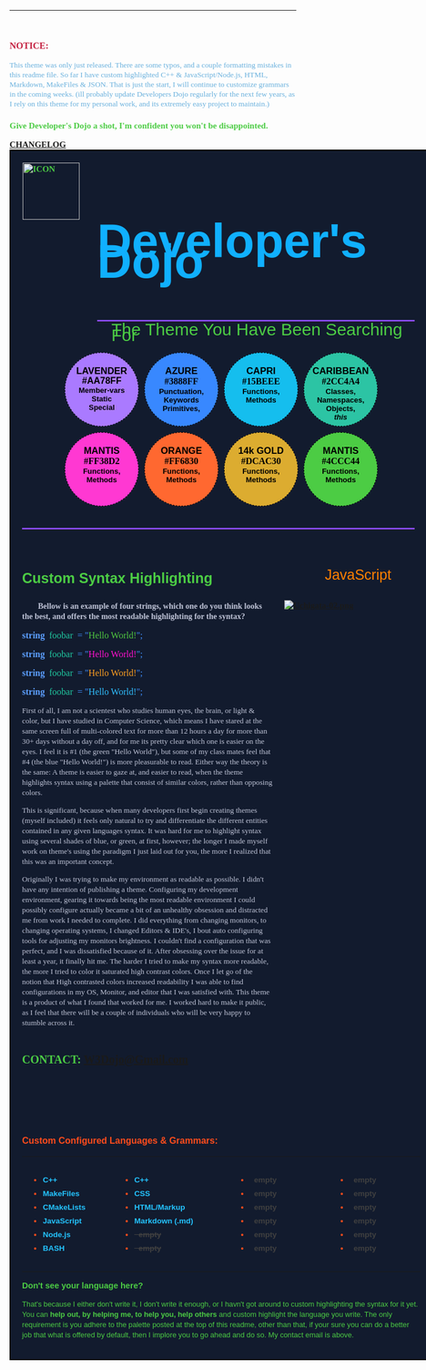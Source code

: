 <link rel="preconnect" href="https://fonts.googleapis.com">
<link rel="preconnect" href="https://fonts.gstatic.com" crossorigin>
<link href="https://fonts.googleapis.com/css2?family=Comfortaa:wght@300;400;500;600;700&family=Concert+One&family=Exo:ital,wght@0,100;0,200;0,300;0,400;0,500;0,600;0,700;0,800;0,900;1,100;1,200;1,300;1,400;1,500;1,600;1,700;1,800;1,900&family=Genos:ital,wght@0,100;0,200;0,300;0,400;1,100;1,200;1,300&family=Raleway:ital,wght@0,100;0,200;0,300;0,400;0,500;0,600;0,700;0,800;0,900;1,100;1,200;1,300;1,400;1,500;1,600;1,700;1,800&family=Urbanist:ital,wght@0,100;0,200;0,300;0,400;0,500;0,600;0,700;0,800;0,900;1,100;1,200;1,300;1,400;1,500;1,600;1,700;1,800;1,900&display=swap" rel="stylesheet">
<!--
 |=========================================================|
    |=> GOOGLE FONTS: LINKED via fonts.googleapis.com
    |=> The following fonts are available
        |>  font-family: 'Genos', sans-serif;
        |>  font-family: 'Urbanist', sans-serif;
        |>  font-family: 'Raleway', sans-serif;
        |>  font-family: 'Baloo Da 2', cursive;
        |>  font-family: 'Concert One', cursive;
        |>  font-family: 'Exo', Sans-serif;
 |=========================================================|
-->

<hr>
<br>

<h3 style="color: #C42040; font: 700 16px/18px 'Concert One'">
NOTICE:</h3>

<p style="color: #68B0DD; font: 500 13.25px/17px 'Raleway'"> This theme was only just released. There are some typos, and a couple formatting mistakes in this readme file. So far I have custom highlighted C++ & JavaScript/Node.js, HTML, Markdown, MakeFiles & JSON. That is just the start, I will continue to customize grammars in the coming weeks. (ill probably update Developers Dojo regularly for the next few years, as I rely on this theme for my personal work, and its extremely easy project to maintain.)
</p>

<h3 style="color: #4CCC44; font: 700 15px/18px cursive">Give Developer's Dojo a shot, I'm  confident you won't be disappointed.</p>

<a href="./CHANGELOG.md">
    CHANGELOG
</a>

<br>

<div style="padding: 20px; min-width: 700px; max-width: 800px; background: #121B2E;  border: 2.5px solid #000000">

<div style="display: grid; grid-template-columns: auto 1fr; border: 1px dotted #0000; width: ">
<div style="">
<img src="https://i.postimg.cc/t4LsT4sw/icon-001.png" alt="ICON" width="100px" height="100px">
</div>
<div style="color: #10B0FF; margin: 0 0 0 30px; font: 500 72px/36px 'Genos', Sans-serif; border: 1px dotted #60502000;">
<h3>Developer's Dojo</h3>
<hr style="width: 558px; border-width: 0 0 0 0; border-top: 3px ridge #9050FF; margin: 25px 0 8px 0;">
<h3 style="color: #4CCC44; font: 30px/10px 'Genos', Sans-serif; text-decoration: none; margin: auto auto; padding: 0 0 0 25px;">
    The Theme You Have Been Searching For
</h3>
</div>
</div>

<!-- <div style="text-align: center; margin: 0 auto; padding: 28px 0 0 5px; color: #10B0FF; font: 500 70px/36px 'Genos', Sans-serif; ">
    Developer's Dojo
</div> -->



<br>

<!-- COLOR PALETTE #01 -->
<div style="display: grid; grid-template-rows: 1fr 1fr; width: fit-content; height: fit-content; margin: auto; text-align: center;">
<div style="display: flex; height: auto; width: fit-content;">
<!-- # ---------( ROW~A -|- 1~of~4 )---------------------->
<div style="background: #AA7AFF; margin: 5px; padding: 4px; height: 12.5vw; width: 12.5vw; max-height: 130px; max-width: 130px; min-height: 110px; min-width: 110px;  border: 1px dashed #000000; border-radius: 80px;">
    <ul style="color: #000000; list-style-type: none; margin-top: 18px; padding: 0; text-align: center;">
        <li style=" font: 800 16.5px/18px 'Raleway', sans-serif;">
            LAVENDER</li>
        <li>
        <li style="color: #000; font: bold 16px/18px 'Comfortaa', sans-serif;">
            #AA78FF
        </li>
        <li style=" font: 600 13px/15px 'Raleway', sans-serif;">
            Member-vars</li>
        <li style=" font: 600 13px/15px 'Raleway', sans-serif;">
            Static</li>
        <li style=" font: 600 13px/15px 'Raleway', sans-serif;">
            Special</li>
    </ul>
</div>
<!-- # ---------( ROW~A -|- 2~of~4 )---------------------->
<div style="background: #3888FF; margin: 5px; padding: 4px; height: 12.5vw; width: 12.5vw; max-height: 130px; max-width: 130px; min-height: 110px; min-width: 110px;  border: 1px dashed #000000; border-radius: 80px;">
    <ul style="color: #000000; list-style-type: none; margin-top: 18px; padding: 0; text-align: center;">
        <li style=" font: 800 16.5px/18px 'Raleway', sans-serif;">
            AZURE</li>
        <li>
        <li style="font: bold 16px/20px 'Comfortaa', cursive;">
            #3888FF
        </li>
        <li style=" font: 600 13px/15px 'Raleway', sans-serif;">
            Punctuation,</li>
        <li style=" font: 600 13px/15px 'Raleway', sans-serif;">
            Keywords</li>
        <li style=" font: 600 13px/15px 'Raleway', sans-serif;">
            Primitives,</li>
    </ul>
</div>
<!-- # ---------( ROW~A -|- 3~of~4 )---------------------->
<div style="background: #15BEEE; margin: 5px; padding: 4px; height: 12.5vw; width: 12.5vw; max-height: 130px; max-width: 130px; min-height: 110px; min-width: 110px;  border: 1px dashed #000000; border-radius: 80px;">
    <ul style="color: #000000; list-style-type: none; margin-top: 18px; padding: 0; text-align: center;">
        <li style=" font: 800 16.5px/18px 'Raleway', sans-serif;">
            CAPRI</li>
        <li>
        <li style="font: bold 16px/20px 'Comfortaa', cursive;">
            #15BEEE
        </li>
        <li style=" font: 600 13px/15px 'Raleway', sans-serif;">
            Functions,</li>
        <li style=" font: 600 13px/15px 'Raleway', sans-serif;">
            Methods</li>
    </ul>
</div>
<!-- # --------------( ROW~A -|- 4~of~4 )------------------>
<div style="background: #2CC4A4; margin: 5px; padding: 4px; height: 12.5vw; width: 12.5vw; max-height: 130px; max-width: 130px; min-height: 110px; min-width: 110px;  border: 1px dashed #000000; border-radius: 80px;">
    <ul style="color: #000000; list-style-type: none; margin-top: 18px; padding: 0; text-align: center;">
        <li style=" font: 800 16.5px/18px 'Raleway', sans-serif;">
            CARIBBEAN</li>
        <li>
        <li style="font: bold 16px/20px 'Comfortaa', cursive;">
            #2CC4A4
        </li>
        <li style=" font: 600 13px/15px 'Raleway', sans-serif;">
            Classes,</li>
        <li style=" font: 600 13px/15px 'Raleway', sans-serif;">
            Namespaces,</li>
        <li style=" font: 600 13px/15px 'Raleway', sans-serif;">
            Objects,</li>
        <li style=" font: italic 700 13px/15px 'Raleway', sans-serif;">
            this</li>
    </ul>
</div>
<!--
 #  ----------( END ROW-A )-----------  #
 #  ----------------------------------  #
-->
</div>
<div style="display: flex; height: auto; width: fit-content;">
<!-- # --------------( ROW~B -|- 1~of~4 )------------------>
<div style="background: #FF38D2; margin: 5px; padding: 4px; height: 12.5vw; width: 12.5vw; max-height: 130px; max-width: 130px; min-height: 110px; min-width: 110px;  border: 1px dashed #000000; border-radius: 80px;">
    <ul style="color: #000000; list-style-type: none; margin-top: 18px; padding: 0; text-align: center;">
        <li style=" font: 800 16.5px/18px 'Raleway', sans-serif;">
            MANTIS</li>
        <li>
        <li style="font: bold 16px/20px 'Comfortaa', cursive;">
            #FF38D2
        </li>
        <li style=" font: 600 13px/15px 'Raleway', sans-serif;">
            Functions,</li>
        <li style=" font: 600 13px/15px 'Raleway', sans-serif;">
            Methods</li>
    </ul>
</div>
<!-- # --------------( ROW~B -|- 2~of~4 )------------------>
<div style="background: #FF6830; margin: 5px; padding: 4px; height: 12.5vw; width: 12.5vw; max-height: 130px; max-width: 130px; min-height: 110px; min-width: 110px;  border: 1px dashed #000000; border-radius: 80px;">
    <ul style="color: #000000; list-style-type: none; margin-top: 18px; padding: 0; text-align: center;">
        <li style=" font: 800 16.5px/18px 'Raleway', sans-serif;">
            ORANGE</li>
        <li>
        <li style="font: bold 16px/20px 'Comfortaa', cursive;">
            #FF6830
        </li>
        <li style=" font: 600 13px/15px 'Raleway', sans-serif;">
            Functions,</li>
        <li style=" font: 600 13px/15px 'Raleway', sans-serif;">
            Methods</li>
    </ul>
</div>
<!-- # --------------( ROW~B -|- 3~of~4 )------------------>
<div style="background: #DCAC30; margin: 5px; padding: 4px; height: 12.5vw; width: 12.5vw; max-height: 130px; max-width: 130px; min-height: 110px; min-width: 110px;  border: 1px dashed #000000; border-radius: 80px;">
    <ul style="color: #000000; list-style-type: none; margin-top: 18px; padding: 0; text-align: center;">
        <li style=" font: 800 16.5px/18px 'Raleway', sans-serif;">
            14k GOLD</li>
        <li>
        <li style="font: bold 16px/20px 'Comfortaa', cursive;">
            #DCAC30
        </li>
        <li style=" font: 600 13px/15px 'Raleway', sans-serif;">
            Functions,</li>
        <li style=" font: 600 13px/15px 'Raleway', sans-serif;">
            Methods</li>
    </ul>
</div><!-- # --------------( ROW~B -|- 4~of~4 )------------------>
<div style="background: #4CCC44; margin: 5px; padding: 4px; height: 12.5vw; width: 12.5vw; max-height: 130px; max-width: 130px; min-height: 110px; min-width: 110px;  border: 1px dashed #000000; border-radius: 80px;">
    <ul style="color: #000000; list-style-type: none; margin-top: 18px; padding: 0; text-align: center;">
        <li style=" font: 800 16.5px/18px 'Raleway', sans-serif;">
            MANTIS</li>
        <li>
        <li style="font: bold 16px/20px 'Comfortaa', cursive;">
               #4CCC44
        </li>
        <li style=" font: 600 13px/15px 'Raleway', sans-serif;">
            Functions,</li>
        <li style=" font: 600 13px/15px 'Raleway', sans-serif;">
            Methods
</li></ul></div></div></div><br>

<hr style="width: 690px; border-width: 0 0 0 0; border-top: 3px ridge #9050FF;">

<br>

<div style="display: grid; grid-gap: 20px; grid-template-columns: 63% 37%;">
<div>
<h3 style="color: #4CCC44; font: 600 25px/32px 'Raleway', sans-serif;">
Custom Syntax Highlighting
</h3>

<p style="color: #C0C5D8; font: 400 14px/18px 'Raleway', cursive; ">
&nbsp; &nbsp; &nbsp; &nbsp;
<strong>Bellow is an example of four strings, which one do you think looks the best, and offers the most readable highlighting for the syntax?</strong>
</p>
<!---------------
-----------------
PSEUDO SYNTAX -->
<p style="color: #C0C5D8; font: 400 13.25px/18px 'Raleway', cursive; ">
<!-- 1 -->
<p><span style="color: #5C9FFF; font: 600 16px/10px JetBrains Mono;">string</span>&nbsp;<span style="color: #20C8A0; font: 450 16px/10px JetBrains Mono;"> foobar</span>&nbsp;<span style="color: #4090FF; font: 450 16px/10px JetBrains Mono;"> = "</span><span style="color: #50C840; font: 450 16px/10px JetBrains Mono;">Hello World!</span><span style="color: #4090FF; font: 450 16px/10px JetBrains Mono;">";</span> &nbsp;</p>
<!-- 2 -->
<p><span style="color: #5C9FFF; font: 600 16px/10px JetBrains Mono;">string</span>&nbsp;<span style="color: #20C8A0; font: 450 16px/10px JetBrains Mono;"> foobar</span>&nbsp;<span style="color: #4090FF; font: 450 16px/10px JetBrains Mono;"> = "</span><span style="color: #FF10D0; font: 450 16px/10px JetBrains Mono;">Hello World!</span><span style="color: #4090FF; font: 450 16px/10px JetBrains Mono;">";</span> &nbsp;</p>
<!-- 3 -->
<p><span style="color: #5C9FFF; font: 600 16px/10px JetBrains Mono;">string</span>&nbsp;<span style="color: #20C8A0; font: 450 16px/10px JetBrains Mono;"> foobar</span>&nbsp;<span style="color: #4090FF; font: 450 16px/10px JetBrains Mono;"> = "</span><span style="color: #FFA020; font: 450 16px/10px JetBrains Mono;">Hello World!</span><span style="color: #4090FF; font: 450 16px/10px JetBrains Mono;">";</span> &nbsp;</p>
<!-- 4 -->
<p><span style="color: #5C9FFF; font: 600 16px/10px JetBrains Mono;">string</span>&nbsp;<span style="color: #20C8A0; font: 450 16px/10px JetBrains Mono;"> foobar</span>&nbsp;<span style="color: #4090FF; font: 450 16px/10px JetBrains Mono;"> = "</span><span style="color: #30C0FF; font: 450 16px/10px JetBrains Mono;">Hello World!</span><span style="color: #4090FF; font: 450 16px/10px JetBrains Mono;">";</span> &nbsp;</p>
<!-- End of Pseudo Syntax -->
</p>

<p style="color: #C0C5D8; font: 400 13.25px/18px 'Raleway', cursive; ">
First of all, I am not a scientest who studies human eyes, the brain, or light & color, but I have studied in Computer Science, which means I have stared at the same screen full of multi-colored text for more than 12 hours a day for more than 30+ days without a day off, and for me its pretty clear which one is easier on the eyes. I feel it is #1 (the green "Hello World"), but some of my class mates feel that #4 (the blue "Hello World!") is more pleasurable to read. Either way the theory is the same: A theme is easier to gaze at, and easier to read, when the theme highlights syntax using a palette that consist of similar colors, rather than opposing colors.
</p>

<p style="color: #C0C5D8; font: 400 13.25px/18px 'Raleway', cursive; ">
This is significant, because when many developers first begin creating themes (myself included) it feels only natural to try and differentiate the different entities contained in any given languages syntax. It was hard for me to highlight syntax using several shades of blue, or green, at first, however; the longer I made myself work on theme's using the paradigm I just laid out for you, the more I realized that this was an important concept.
</p>

<p style="color: #C0C5D8; font: 400 13.25px/18px 'Raleway', cursive; ">
Originally I was trying to make my environment as readable as possible. I didn't have any intention of publishing a theme. Configuring my development environment, gearing it towards being the most readable environment I could possibly configure actually became a bit of an unhealthy obsession and distracted me from work I needed to complete. I did everything from changing monitors, to changing operating systems, I changed Editors & IDE's, I bout auto configuring tools for adjusting my monitors brightness. I couldn't find a configuration that was perfect, and I was dissatisfied because of it. After obsessing over the issue for at least a year, it finally hit me. The harder I tried to make my syntax more readable, the more I tried to color it saturated high contrast colors. Once I let go of the notion that High contrasted colors increased readability I was able to find configurations in my OS, Monitor, and editor that I was satisfied with. This theme is a product of what I found that worked for me. I worked hard to make it public, as I feel that there will be a couple of individuals who will be very happy to stumble across it.
</p>

<strong style="font: 600 20px/80px genos;">CONTACT: <email>W3Dojo@Gmail.com</email></strong>

<!-- GRID: "RIGHT-SIDE" -->
</div>
<div>

<p style="
color: #FF8000; font: 300 25px/40px 'Raleway', sans-serif; text-align: center;">
    JavaScript
</p>

[![Uchigata-02.png](https://i.postimg.cc/Cxxm9hGf/Uchigata-02.png)](https://postimg.cc/Mvg7Q8rW)

</div>
</div>
<br>
<br>
<br>

<h2 style="color: #FF4C1C; font: 600 16px/24px 'Raleway', sans-serif;">
    Custom Configured Languages & Grammars:
</h2>

<hr style="border-color: #FF6000">

<div style="display: grid; grid-template-columns: 1fr 1fr 1fr 1fr; text-align: left;">
<div style="display: flex; justify-content: center;">
<ul style="color: #FF4C1C; font: 600 13.5px/24px 'Raleway', sans-serif; margin-left: -50px;">
<li><span style="font: 400 20px/20px; color: #24C4FF">
    C++ </span></li>
<li><span style="font: 400; color: #24C4FF">
    MakeFiles</span></li>
<li><span style="font: 400; color: #24C4FF">
    CMakeLists</span></li>
<li><span style="font: 400 20px/20px; color: #24C4FF">
    JavaScript</span></li>
<li><span style="font: 400 20px/20px; color: #24C4FF">
    Node.js</span></li>
<li><span style="font: 400; color: #24C4FF">
    BASH</span></li>
</li>
</ul>
</div>
<div style="display: flex; justify-content: center;">
<ul style="color: #FF4C1C; font: 600 13.5px/24px 'Raleway', sans-serif; margin-left: -50px;">
<li><span style="font: 400 20px/20px; color: #24C4FF">
    C++ </span></li>
<li><span style="font: 400; color: #24C4FF">
    CSS</span></li>
<li><span style="font: 400; color: #24C4FF">
    HTML/Markup</span></li>
<li>
    <span style="font: 400; color: #24C4FF">
        Markdown (.md)
    </span></li>
</li>
<li>
    <span style="font: 400; color: #404040">
        <strike>&nbsp; empty</strike>
    </span>
</li>
<li>
    <span style="font: 400; color: #404040">
        <strike>&nbsp; empty</strike>
    </span>
</li>
</ul>
</div>
<div style="display: flex; justify-content: center;">
<ul style="color: #FF4C1C; font: 600 13.5px/24px 'Raleway', sans-serif; margin-left: -50px;">
<li>
    <span style="font: 400; color: #404040">
        &nbsp; empty
    </span>
</li>
<li>
    <span style="font: 400; color: #404040">
        &nbsp; empty
    </span>
</li>
<li>
    <span style="font: 400; color: #404040">
        &nbsp; empty
    </span>
</li>
<li>
    <span style="font: 400; color: #404040">
        &nbsp; empty
    </span>
</li>
<li>
    <span style="font: 400; color: #404040">
        &nbsp; empty
    </span>
</li>
<li>
    <span style="font: 400; color: #404040">
        &nbsp; empty
    </span>
</li>
</ul>
</div>
<div style="display: flex; justify-content: center;">
<ul style="color: #FF4C1C; font: 600 13.5px/24px 'Raleway', sans-serif; margin-left: -50px;">
<li>
    <span style="font: 400; color: #404040">
        &nbsp; empty
    </span>
</li>
<li>
    <span style="font: 400; color: #404040">
        &nbsp; empty
    </span>
</li>
<li>
    <span style="font: 400; color: #404040">
        &nbsp; empty
    </span>
</li>
<li>
    <span style="font: 400; color: #404040">
        &nbsp; empty
    </span>
</li>
<li>
    <span style="font: 400; color: #404040">
        &nbsp; empty
    </span>
</li>
<li>
    <span style="font: 400; color: #404040">
        &nbsp; empty
    </span>
</li>
</ul>
</div>
</div>

<hr style="border-color: #FF6000">

<p style="color: #4CCC44; text-align: justify; font: 600 14.6px/18px 'Raleway', Sans-serif;">
Don't see your language here?</P>
<p style="font: 400 12.75px/18px 'Raleway', Sans-serif;">
That's because I either don't write it, I don't write it enough, or I havn't got around to custom highlighting the syntax for it yet. You can <strong style="color: #4CCC44">help out, by helping me, to help you, help others</strong> and custom highlight the language you write. The only requirement is you adhere to the palette posted at the top of this readme, other than that, if your sure you can do a better job that what is offered by default, then I implore you to go ahead and do so. My contact email is above.
</p>

</div>
